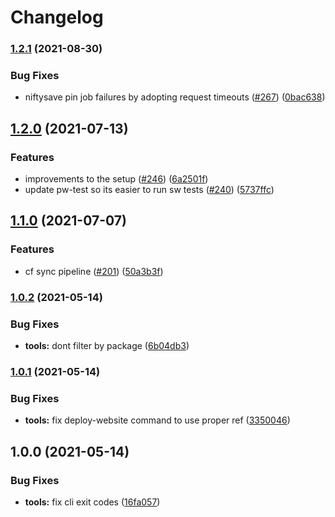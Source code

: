 # Changelog

### [1.2.1](https://www.github.com/ipfs-shipyard/nft.storage/compare/tools-v1.2.0...tools-v1.2.1) (2021-08-30)


### Bug Fixes

* niftysave pin job failures by adopting request timeouts ([#267](https://www.github.com/ipfs-shipyard/nft.storage/issues/267)) ([0bac638](https://www.github.com/ipfs-shipyard/nft.storage/commit/0bac6385ef0417a7a3453172bf3a3ed9e664f9e6))

## [1.2.0](https://www.github.com/ipfs-shipyard/nft.storage/compare/tools-v1.1.0...tools-v1.2.0) (2021-07-13)


### Features

* improvements to the setup ([#246](https://www.github.com/ipfs-shipyard/nft.storage/issues/246)) ([6a2501f](https://www.github.com/ipfs-shipyard/nft.storage/commit/6a2501f5c340af87c1571886961920280afec249))
* update pw-test so its easier to run sw tests ([#240](https://www.github.com/ipfs-shipyard/nft.storage/issues/240)) ([5737ffc](https://www.github.com/ipfs-shipyard/nft.storage/commit/5737ffcb0323e20b31fdabdd305da075b92a9047))

## [1.1.0](https://www.github.com/ipfs-shipyard/nft.storage/compare/tools-v1.0.2...tools-v1.1.0) (2021-07-07)


### Features

* cf sync pipeline ([#201](https://www.github.com/ipfs-shipyard/nft.storage/issues/201)) ([50a3b3f](https://www.github.com/ipfs-shipyard/nft.storage/commit/50a3b3f09ddb93cf10d4fb0cd3ccbd202156889a))

### [1.0.2](https://www.github.com/ipfs-shipyard/nft.storage/compare/tools-v1.0.1...tools-v1.0.2) (2021-05-14)


### Bug Fixes

* **tools:** dont filter by package ([6b04db3](https://www.github.com/ipfs-shipyard/nft.storage/commit/6b04db36f00e9ac18b2d479fa4db36032e087157))

### [1.0.1](https://www.github.com/ipfs-shipyard/nft.storage/compare/tools-v1.0.0...tools-v1.0.1) (2021-05-14)


### Bug Fixes

* **tools:** fix deploy-website command to use proper ref ([3350046](https://www.github.com/ipfs-shipyard/nft.storage/commit/3350046f7d302ba8e8967a4b2e6923cd508634bd))

## 1.0.0 (2021-05-14)


### Bug Fixes

* **tools:** fix cli exit codes ([16fa057](https://www.github.com/ipfs-shipyard/nft.storage/commit/16fa0574c8bd35553c6254b06ffdfd457f3b5474))
